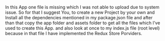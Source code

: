 In this App one file is missing which I was not able to upload due to system issue. So for that I suggest You, to create a new Project by your own and Install all the dependencies mentioned in my package.json file and after than that copy the app folder and assets folder to get all the files which I've used to  create this App. and also look at once to my index.js file (root level) because in that file I have implemented the Redux Store Porviders.
